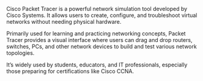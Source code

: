 Cisco Packet Tracer is a powerful network simulation tool developed by Cisco Systems. It allows users to create, configure, and troubleshoot virtual networks without needing physical hardware.

Primarily used for learning and practicing networking concepts, Packet Tracer provides a visual interface where users can drag and drop routers, switches, PCs, and other network devices to build and test various network topologies.

It’s widely used by students, educators, and IT professionals, especially those preparing for certifications like Cisco CCNA.
